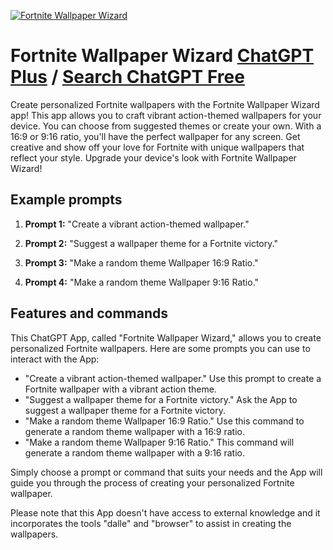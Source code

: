 
[![Fortnite Wallpaper Wizard](https://files.oaiusercontent.com/file-cTSYaBuDMwtMvTyJDD2D0F7E?se=2123-10-19T17%3A34%3A26Z&sp=r&sv=2021-08-06&sr=b&rscc=max-age%3D31536000%2C%20immutable&rscd=attachment%3B%20filename%3D0c1e0e83-f779-4f71-8916-b02c764a56c0.png&sig=IQol79yJVeAoWF/vrkvnn0sb6LBM5VsCiVqY6ygPa5o%3D)](https://chat.openai.com/g/g-pjqOvvsuX-fortnite-wallpaper-wizard)

# Fortnite Wallpaper Wizard [ChatGPT Plus](https://chat.openai.com/g/g-pjqOvvsuX-fortnite-wallpaper-wizard) / [Search ChatGPT Free](https://gptcall.net/index.html#/?search=Fortnite%20Wallpaper%20Wizard)

Create personalized Fortnite wallpapers with the Fortnite Wallpaper Wizard app! This app allows you to craft vibrant action-themed wallpapers for your device. You can choose from suggested themes or create your own. With a 16:9 or 9:16 ratio, you'll have the perfect wallpaper for any screen. Get creative and show off your love for Fortnite with unique wallpapers that reflect your style. Upgrade your device's look with Fortnite Wallpaper Wizard!

## Example prompts

1. **Prompt 1:** "Create a vibrant action-themed wallpaper."

2. **Prompt 2:** "Suggest a wallpaper theme for a Fortnite victory."

3. **Prompt 3:** "Make a random theme Wallpaper 16:9 Ratio."

4. **Prompt 4:** "Make a random theme Wallpaper 9:16 Ratio."

## Features and commands

This ChatGPT App, called "Fortnite Wallpaper Wizard," allows you to create personalized Fortnite wallpapers. Here are some prompts you can use to interact with the App:

- "Create a vibrant action-themed wallpaper." Use this prompt to create a Fortnite wallpaper with a vibrant action theme.
- "Suggest a wallpaper theme for a Fortnite victory." Ask the App to suggest a wallpaper theme for a Fortnite victory.
- "Make a random theme Wallpaper 16:9 Ratio." Use this command to generate a random theme wallpaper with a 16:9 ratio.
- "Make a random theme Wallpaper 9:16 Ratio." This command will generate a random theme wallpaper with a 9:16 ratio.

Simply choose a prompt or command that suits your needs and the App will guide you through the process of creating your personalized Fortnite wallpaper.

Please note that this App doesn't have access to external knowledge and it incorporates the tools "dalle" and "browser" to assist in creating the wallpapers.


